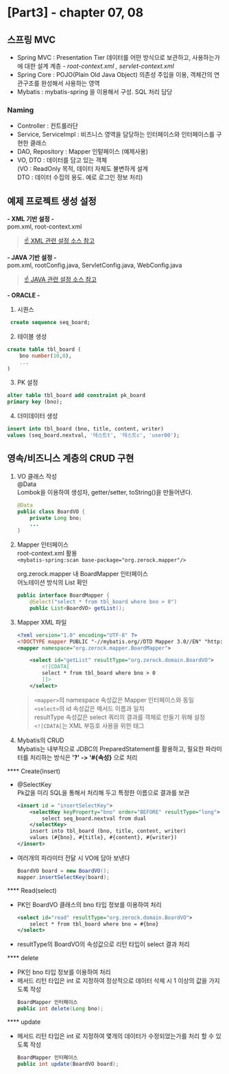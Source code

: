
[Part3] - chapter 07, 08
=========================

스프링 MVC
---------------
- Spring MVC : Presentation Tier 데이터를 어떤 방식으로 보관하고, 사용하는가에 대한 설계 계층   - *root-context.xml , servlet-context.xml*
- Spring Core : POJO(Plain Old Java Object) 의존성 주입을 이용, 객체간의 연관구조를 완성해서 사용하는 영역   
- Mybatis : mybatis-spring 을 이용해서 구성. SQL 처리 담당 

### Naming 
- Controller : 컨트롤러단
- Service, ServiceImpl : 비즈니스 영역을 담당하는 인터페이스와 인터페이스를 구현한 클래스 
- DAO, Repository : Mapper 인텉페이스 (예제사용)
- VO, DTO : 데이터를 담고 있는 객체    
            (VO : ReadOnly 목적, 데이터 자체도 불변하게 설계   
            DTO : 데이터 수집의 용도. 예로 로그인 정보 처리)

예제 프로젝트 생성 설정
-----------------
**- XML 기반 설정 -**     
pom.xml, root-context.xml
> [☝ XML 관련 설정 소스 참고](https://github.com/tyakamyz/spring_study/blob/master/personal_folder/tongyo/Memo/Spring%20Legacy%20Project_%EC%85%8B%ED%8C%85(xml%20version).md)


**- JAVA 기반 설정 -**  
pom.xml, rootConfig.java, ServletConfig.java, WebConfig.java
> [☝ JAVA 관련 설정 소스 참고](https://github.com/tyakamyz/spring_study/blob/master/personal_folder/tongyo/Memo/Spring%20Legacy%20Project_%EC%85%8B%ED%8C%85(java%20version).md)


**- ORACLE -**  
1. 시퀀스   
```sql
 create sequence seq_board; 
```
2. 테이블 생성
```sql
create table tbl_board (
    bno number(10,0),
    ...
)
```
3. PK 설정
```sql
alter table tbl_board add constraint pk_board 
primary key (bno);
```
4. 더미데이터 생성
```sql
insert into tbl_board (bno, title, content, writer)
values (seq_board.nextval, '테스트t', '테스트c', 'user00');
```

영속/비즈니스 계층의 CRUD 구현
----------------
1. VO 클래스 작성   
@Data    
Lombok을 이용하여 생성자, getter/setter, toString()을 만들어낸다. 
    ```java 
    @Data
    public class BoardVO {
        private Long bno; 
        ...
    }
    ```

2. Mapper 인터페이스   
root-context.xml 활용   
```<mybatis-spring:scan base-package="org.zerock.mapper"/>```   

    org.zerock.mapper 내 BoardMapper 인터페이스   
    어노테이션 방식의 List 확인 
    ```java 
    public interface BoardMapper {
        @Select("select * from tbl_board where bno > 0")
        public List<BoardVO> getList();
    ```

3. Mapper XML 파일 
    ```xml
    <?xml version="1.0" encoding="UTF-8" ?>
    <!DOCTYPE mapper PUBLIC "-//mybatis.org//DTD Mapper 3.0//EN" "http://mybatis.org/dtd/mybatis-3-mapper.dtd">
    <mapper namespace="org.zerock.mapper.BoardMapper">

        <select id="getList" resultType="org.zerock.domain.BoardVO">
            <![CDATA[
            select * from tbl_board where bno > 0
            ]]>
        </select>
    ```
    > ```<mapper>```의 namespace 속성값은 Mapper 인터페이스와 동일   
    > ```<select>```의 id 속성값은 메서드 이름과 일치   
    > resultType 속성값은 select 쿼리의 결과를 객체로 만들기 위해 설정   
    > ```<![CDATA[```는 XML 부등호 사용을 위한 태그    

4. Mybatis의 CRUD   
Mybatis는 내부적으로 JDBC의 PreparedStatement를 활용하고, 필요한 파라미터를 처리하는 방식은 **'?' -> '#{속성}** 으로 처리

**** Create(Insert)
* @SelectKey   
 Pk값을 미리 SQL을 통해서 처리해 두고 특정한 이름으로 결과를 보관
    ```xml
    <insert id = "insertSelectKey">
        <selectKey keyProperty="bno" order="BEFORE" resultType="long">
            select seq_board.nextval from dual
        </selectKey>
        insert into tbl_board (bno, title, content, writer)
        values (#{bno}, #{title}, #{content}, #{writer})
    </insert>
    ```
* 여러개의 파라미터 전달 시 VO에 담아 보낸다
    ```java
    BoardVO board = new BoardVO();
    mapper.insertSelectKey(board);
    ```

**** Read(select)   
* PK인 BoardVO 클래스의 bno 타입 정보를 이용하여 처리
    ```xml
    <select id="read" resultType="org.zerock.domain.BoardVO">
		select * from tbl_board where bno = #{bno}
	</select>
    ```
* resultType의 BoardVO의 속성값으로 리턴 타입이 select 결과 처리     

**** delete   
* PK인 bno 타입 정보를 이용하여 처리
* 메서드 리턴 타입은 int 로 지정하여 정상적으로 데이터 삭제 시 1 이상의 값을 가지도록 작성 
    ```java
    BoardMapper 인터페이스 
    public int delete(Long bno);
    ```

**** update   
* 메서드 리턴 타입은 int 로 지정하여 몇개의 데이터가 수정되었는가를 처리 할 수 있도록 작성
    ```java
    BoardMapper 인터페이스 
    public int update(BoardVO board);
    ```
